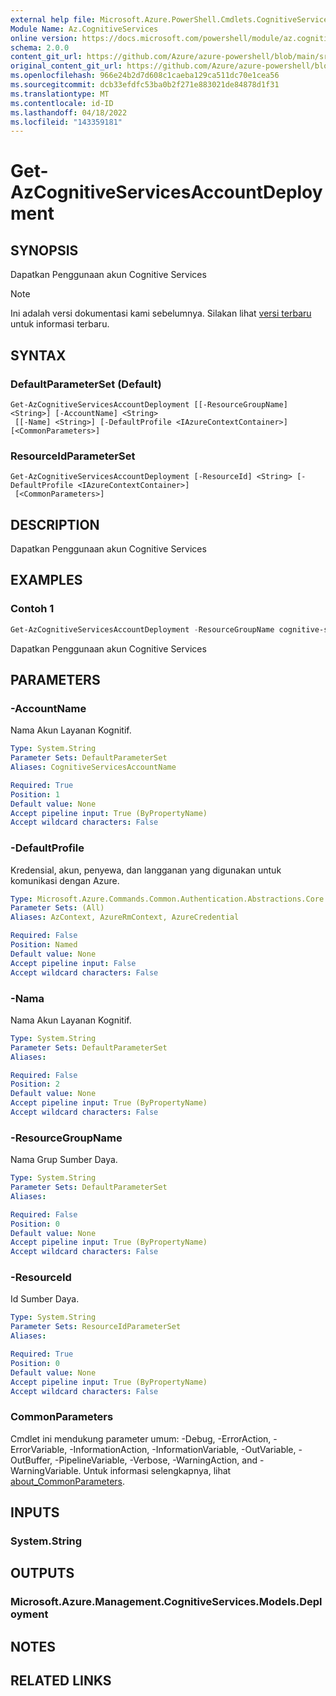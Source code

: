 ```yaml
---
external help file: Microsoft.Azure.PowerShell.Cmdlets.CognitiveServices.dll-Help.xml
Module Name: Az.CognitiveServices
online version: https://docs.microsoft.com/powershell/module/az.cognitiveservices/get-azcognitiveservicesaccountdeployment
schema: 2.0.0
content_git_url: https://github.com/Azure/azure-powershell/blob/main/src/CognitiveServices/CognitiveServices/help/Get-AzCognitiveServicesAccountDeployment.md
original_content_git_url: https://github.com/Azure/azure-powershell/blob/main/src/CognitiveServices/CognitiveServices/help/Get-AzCognitiveServicesAccountDeployment.md
ms.openlocfilehash: 966e24b2d7d608c1caeba129ca511dc70e1cea56
ms.sourcegitcommit: dcb33efdfc53ba0b2f271e883021de84878d1f31
ms.translationtype: MT
ms.contentlocale: id-ID
ms.lasthandoff: 04/18/2022
ms.locfileid: "143359181"
---
```

# Get-AzCognitiveServicesAccountDeployment

## SYNOPSIS
Dapatkan Penggunaan akun Cognitive Services

> [!NOTE]
>Ini adalah versi dokumentasi kami sebelumnya. Silakan lihat [versi terbaru](/powershell/module/az.cognitiveservices/get-azcognitiveservicesaccountdeployment) untuk informasi terbaru.

## SYNTAX

### DefaultParameterSet (Default)
```
Get-AzCognitiveServicesAccountDeployment [[-ResourceGroupName] <String>] [-AccountName] <String>
 [[-Name] <String>] [-DefaultProfile <IAzureContextContainer>] [<CommonParameters>]
```

### ResourceIdParameterSet
```
Get-AzCognitiveServicesAccountDeployment [-ResourceId] <String> [-DefaultProfile <IAzureContextContainer>]
 [<CommonParameters>]
```

## DESCRIPTION
Dapatkan Penggunaan akun Cognitive Services

## EXAMPLES

### Contoh 1
```powershell
Get-AzCognitiveServicesAccountDeployment -ResourceGroupName cognitive-services-resource-group -AccountName resource-name
```

Dapatkan Penggunaan akun Cognitive Services

## PARAMETERS

### -AccountName
Nama Akun Layanan Kognitif.

```yaml
Type: System.String
Parameter Sets: DefaultParameterSet
Aliases: CognitiveServicesAccountName

Required: True
Position: 1
Default value: None
Accept pipeline input: True (ByPropertyName)
Accept wildcard characters: False
```

### -DefaultProfile
Kredensial, akun, penyewa, dan langganan yang digunakan untuk komunikasi dengan Azure.

```yaml
Type: Microsoft.Azure.Commands.Common.Authentication.Abstractions.Core.IAzureContextContainer
Parameter Sets: (All)
Aliases: AzContext, AzureRmContext, AzureCredential

Required: False
Position: Named
Default value: None
Accept pipeline input: False
Accept wildcard characters: False
```

### -Nama
Nama Akun Layanan Kognitif.

```yaml
Type: System.String
Parameter Sets: DefaultParameterSet
Aliases:

Required: False
Position: 2
Default value: None
Accept pipeline input: True (ByPropertyName)
Accept wildcard characters: False
```

### -ResourceGroupName
Nama Grup Sumber Daya.

```yaml
Type: System.String
Parameter Sets: DefaultParameterSet
Aliases:

Required: False
Position: 0
Default value: None
Accept pipeline input: True (ByPropertyName)
Accept wildcard characters: False
```

### -ResourceId
Id Sumber Daya.

```yaml
Type: System.String
Parameter Sets: ResourceIdParameterSet
Aliases:

Required: True
Position: 0
Default value: None
Accept pipeline input: True (ByPropertyName)
Accept wildcard characters: False
```

### CommonParameters
Cmdlet ini mendukung parameter umum: -Debug, -ErrorAction, -ErrorVariable, -InformationAction, -InformationVariable, -OutVariable, -OutBuffer, -PipelineVariable, -Verbose, -WarningAction, and -WarningVariable. Untuk informasi selengkapnya, lihat [about_CommonParameters](http://go.microsoft.com/fwlink/?LinkID=113216).

## INPUTS

### System.String

## OUTPUTS

### Microsoft.Azure.Management.CognitiveServices.Models.Deployment

## NOTES

## RELATED LINKS
